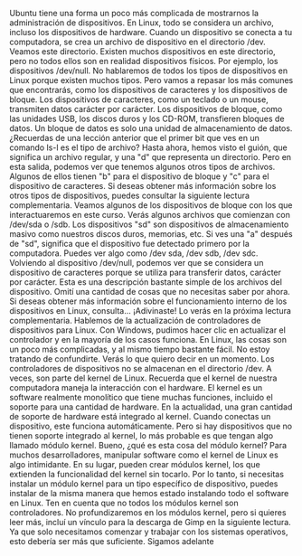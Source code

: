 Ubuntu tiene una forma un poco más complicada de mostrarnos la administración de dispositivos. En Linux, todo se considera un archivo, incluso los dispositivos de hardware. Cuando un dispositivo se conecta a tu computadora, se crea un archivo de dispositivo en el directorio /dev. Veamos este directorio. Existen muchos dispositivos en este directorio, pero no todos ellos son en realidad dispositivos físicos. Por ejemplo, los dispositivos /dev/null. No hablaremos de todos los tipos de dispositivos en Linux porque existen muchos tipos. Pero vamos a repasar los más comunes que encontrarás, como los dispositivos de caracteres y los dispositivos de bloque. Los dispositivos de caracteres, como un teclado o un mouse, transmiten datos carácter por carácter. Los dispositivos de bloque, como las unidades USB, los discos duros y los CD-ROM, transfieren bloques de datos. Un bloque de datos es solo una unidad de almacenamiento de datos. ¿Recuerdas de una lección anterior que el primer bit que ves en un comando ls-l es el tipo de archivo? Hasta ahora, hemos visto el guión, que significa un archivo regular, y una "d" que representa un directorio. Pero en esta salida, podemos ver que tenemos algunos otros tipos de archivos. Algunos de ellos tienen "b" para el dispositivo de bloque y "c" para el dispositivo de caracteres. Si deseas obtener más información sobre los otros tipos de dispositivos, puedes consultar la siguiente lectura complementaria. Veamos algunos de los dispositivos de bloque con los que interactuaremos en este curso. Verás algunos archivos que comienzan con /dev/sda o /sdb. Los dispositivos "sd" son dispositivos de almacenamiento masivo como nuestros discos duros, memorias, etc. Si ves una "a" después de "sd", significa que el dispositivo fue detectado primero por la computadora. Puedes ver algo como /dev sda, /dev sdb, /dev sdc. Volviendo al dispositivo /dev/null, podemos ver que se considera un dispositivo de caracteres porque se utiliza para transferir datos, carácter por carácter. Esta es una descripción bastante simple de los archivos del dispositivo. Omití una cantidad de cosas que no necesitas saber por ahora. Si deseas obtener más información sobre el funcionamiento interno de los dispositivos en Linux, consulta... ¡Adivinaste! Lo verás en la próxima lectura complementaria. Hablemos de la actualización de controladores de dispositivos para Linux. Con Windows, pudimos hacer clic en actualizar el controlador y en la mayoría de los casos funciona. En Linux, las cosas son un poco más complicadas, y al mismo tiempo bastante fácil. No estoy tratando de confundirte. Verás lo que quiero decir en un momento. Los controladores de dispositivos no se almacenan en el directorio /dev. A veces, son parte del kernel de Linux. Recuerda que el kernel de nuestra computadora maneja la interacción con el hardware. El kernel es un software realmente monolítico que tiene muchas funciones, incluido el soporte para una cantidad de hardware. En la actualidad, una gran cantidad de soporte de hardware está integrado al kernel. Cuando conectas un dispositivo, este funciona automáticamente. Pero si hay dispositivos que no tienen soporte integrado al kernel, lo más probable es que tengan algo llamado módulo kernel. Bueno, ¿qué es esta cosa del módulo kernel? Para muchos desarrolladores, manipular software como el kernel de Linux es algo intimidante. En su lugar, pueden crear módulos kernel, los que extienden la funcionalidad del kernel sin tocarlo. Por lo tanto, si necesitas instalar un módulo kernel para un tipo específico de dispositivo, puedes instalar de la misma manera que hemos estado instalando todo el software en Linux. Ten en cuenta que no todos los módulos kernel son controladores. No profundizaremos en los módulos kernel, pero si quieres leer más, incluí un vínculo para la descarga de Gimp en la siguiente lectura. Ya que solo necesitamos comenzar y trabajar con los sistemas operativos, esto debería ser más que suficiente. Sigamos adelante